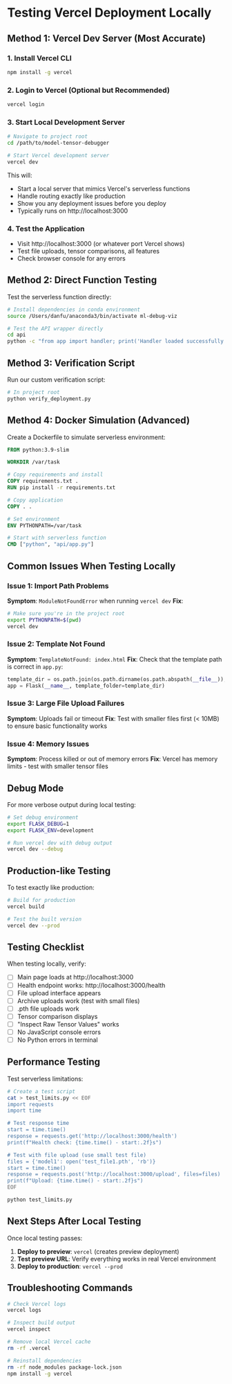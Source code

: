 # Testing Vercel Deployment Locally

## Method 1: Vercel Dev Server (Most Accurate)

### 1. Install Vercel CLI
```bash
npm install -g vercel
```

### 2. Login to Vercel (Optional but Recommended)
```bash
vercel login
```

### 3. Start Local Development Server
```bash
# Navigate to project root
cd /path/to/model-tensor-debugger

# Start Vercel development server
vercel dev
```

This will:
- Start a local server that mimics Vercel's serverless functions
- Handle routing exactly like production
- Show you any deployment issues before you deploy
- Typically runs on http://localhost:3000

### 4. Test the Application
- Visit http://localhost:3000 (or whatever port Vercel shows)
- Test file uploads, tensor comparisons, all features
- Check browser console for any errors

## Method 2: Direct Function Testing

Test the serverless function directly:

```bash
# Install dependencies in conda environment
source /Users/danfu/anaconda3/bin/activate ml-debug-viz

# Test the API wrapper directly
cd api
python -c "from app import handler; print('Handler loaded successfully')"
```

## Method 3: Verification Script

Run our custom verification script:

```bash
# In project root
python verify_deployment.py
```

## Method 4: Docker Simulation (Advanced)

Create a Dockerfile to simulate serverless environment:

```dockerfile
FROM python:3.9-slim

WORKDIR /var/task

# Copy requirements and install
COPY requirements.txt .
RUN pip install -r requirements.txt

# Copy application
COPY . .

# Set environment
ENV PYTHONPATH=/var/task

# Start with serverless function
CMD ["python", "api/app.py"]
```

## Common Issues When Testing Locally

### Issue 1: Import Path Problems
**Symptom**: `ModuleNotFoundError` when running `vercel dev`
**Fix**: 
```bash
# Make sure you're in the project root
export PYTHONPATH=$(pwd)
vercel dev
```

### Issue 2: Template Not Found
**Symptom**: `TemplateNotFound: index.html`
**Fix**: Check that the template path is correct in `app.py`:
```python
template_dir = os.path.join(os.path.dirname(os.path.abspath(__file__)), 'templates')
app = Flask(__name__, template_folder=template_dir)
```

### Issue 3: Large File Upload Failures
**Symptom**: Uploads fail or timeout
**Fix**: Test with smaller files first (< 10MB) to ensure basic functionality works

### Issue 4: Memory Issues
**Symptom**: Process killed or out of memory errors
**Fix**: Vercel has memory limits - test with smaller tensor files

## Debug Mode

For more verbose output during local testing:

```bash
# Set debug environment
export FLASK_DEBUG=1
export FLASK_ENV=development

# Run vercel dev with debug output
vercel dev --debug
```

## Production-like Testing

To test exactly like production:

```bash
# Build for production
vercel build

# Test the built version
vercel dev --prod
```

## Testing Checklist

When testing locally, verify:

- [ ] Main page loads at http://localhost:3000
- [ ] Health endpoint works: http://localhost:3000/health  
- [ ] File upload interface appears
- [ ] Archive uploads work (test with small files)
- [ ] .pth file uploads work
- [ ] Tensor comparison displays
- [ ] "Inspect Raw Tensor Values" works
- [ ] No JavaScript console errors
- [ ] No Python errors in terminal

## Performance Testing

Test serverless limitations:

```bash
# Create a test script
cat > test_limits.py << EOF
import requests
import time

# Test response time
start = time.time()
response = requests.get('http://localhost:3000/health')
print(f"Health check: {time.time() - start:.2f}s")

# Test with file upload (use small test file)
files = {'model1': open('test_file1.pth', 'rb')}
start = time.time()
response = requests.post('http://localhost:3000/upload', files=files)
print(f"Upload: {time.time() - start:.2f}s")
EOF

python test_limits.py
```

## Next Steps After Local Testing

Once local testing passes:

1. **Deploy to preview**: `vercel` (creates preview deployment)
2. **Test preview URL**: Verify everything works in real Vercel environment
3. **Deploy to production**: `vercel --prod`

## Troubleshooting Commands

```bash
# Check Vercel logs
vercel logs

# Inspect build output
vercel inspect

# Remove local Vercel cache
rm -rf .vercel

# Reinstall dependencies
rm -rf node_modules package-lock.json
npm install -g vercel
```